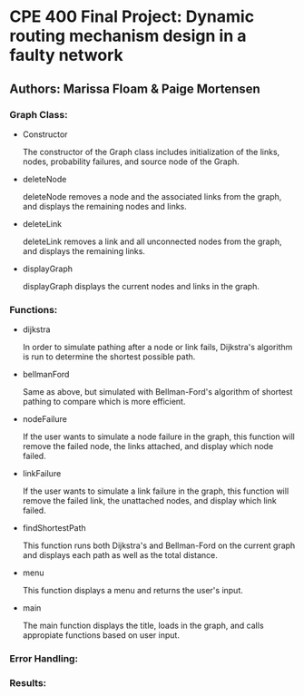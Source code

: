 <h1>CPE 400 Final Project: Dynamic routing mechanism design in a faulty network</h1>

<h2>Authors: Marissa Floam & Paige Mortensen</h2>

<h3>Graph Class:</h3>
<ul>
 <li>Constructor</li>
 <p>The constructor of the Graph class includes initialization of the links, nodes, probability failures, and source node of the Graph.</p>
  
  <li> deleteNode </li>
 <p> deleteNode removes a node and the associated links from the graph, and displays the remaining nodes and links.</p>
  
  <li> deleteLink </li>
  <p> deleteLink removes a link and all unconnected nodes from the graph, and displays the remaining links. </p>
  
  <li> displayGraph </li>
  <p> displayGraph displays the current nodes and links in the graph. </p>
  
 </ul>

<h3>Functions:</h3>

<ul>
  <li> dijkstra </li>
  <p> In order to simulate pathing after a node or link fails, Dijkstra's algorithm is run to determine the shortest possible path.</p>
  
  <li> bellmanFord </li>
  <p> Same as above, but simulated with Bellman-Ford's algorithm of shortest pathing to compare which is more efficient.</p>
  
  <li> nodeFailure </li>
  <p> If the user wants to simulate a node failure in the graph, this function will remove the failed node, the links attached, and display which node failed.</p>
  
  <li> linkFailure </li>
    <p> If the user wants to simulate a link failure in the graph, this function will remove the failed link, the unattached nodes, and display which link failed.</p>
    
 <li> findShortestPath </li>
 <p> This function runs both Dijkstra's and Bellman-Ford on the current graph and displays each path as well as the total distance.</p>
  
  <li> menu </li>
  <p> This function displays a menu and returns the user's input.</p>
  
  <li> main </li>
  <p> The main function displays the title, loads in the graph, and calls appropiate functions based on user input. </p>
 </ul>

<h3>Error Handling:</h3>

<h3>Results:</h3>
